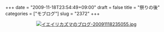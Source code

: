 +++
date = "2009-11-18T23:54:49+09:00"
draft = false
title = "祭りの後"
categories = ["モブログ"]
slug = "2372"
+++

<div align="center"><a href="http://ieiri.net/wordpress/wp-content/uploads/ameblo/blog_import_4f7a38257d6ae.jpg"><img alt="イエイリカズマのブログ-20091118235055.jpg" src="http://ieiri.net/wordpress/wp-content/uploads/ameblo/blog_import_4f7a38253359a.jpg" border="0" /></a></div>
